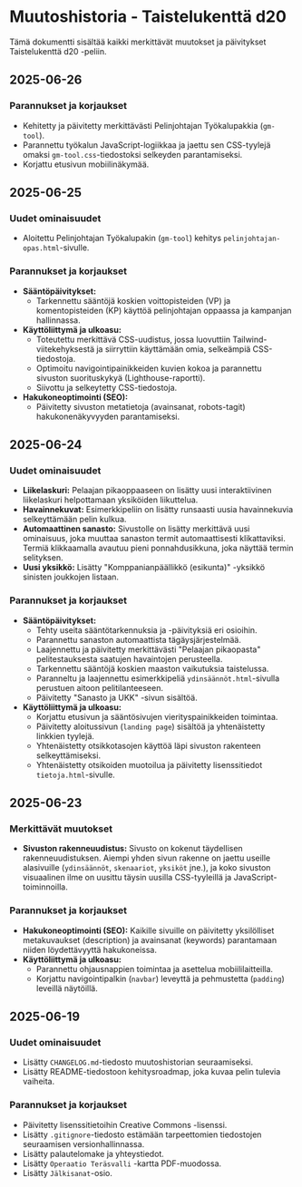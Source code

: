 # Muutoshistoria - Taistelukenttä d20

Tämä dokumentti sisältää kaikki merkittävät muutokset ja päivitykset Taistelukenttä d20 -peliin.

## 2025-06-26

### Parannukset ja korjaukset

* Kehitetty ja päivitetty merkittävästi Pelinjohtajan Työkalupakkia (`gm-tool`).
* Parannettu työkalun JavaScript-logiikkaa ja jaettu sen CSS-tyylejä omaksi `gm-tool.css`-tiedostoksi selkeyden parantamiseksi.
* Korjattu etusivun mobiilinäkymää.

## 2025-06-25

### Uudet ominaisuudet

* Aloitettu Pelinjohtajan Työkalupakin (`gm-tool`) kehitys `pelinjohtajan-opas.html`-sivulle.

### Parannukset ja korjaukset

* **Sääntöpäivitykset:**
  * Tarkennettu sääntöjä koskien voittopisteiden (VP) ja komentopisteiden (KP) käyttöä pelinjohtajan oppaassa ja kampanjan hallinnassa.
* **Käyttöliittymä ja ulkoasu:**
  * Toteutettu merkittävä CSS-uudistus, jossa luovuttiin Tailwind-viitekehyksestä ja siirryttiin käyttämään omia, selkeämpiä CSS-tiedostoja.
  * Optimoitu navigointipainikkeiden kuvien kokoa ja parannettu sivuston suorituskykyä (Lighthouse-raportti).
  * Siivottu ja selkeytetty CSS-tiedostoja.
* **Hakukoneoptimointi (SEO):**
  * Päivitetty sivuston metatietoja (avainsanat, robots-tagit) hakukonenäkyvyyden parantamiseksi.

## 2025-06-24

### Uudet ominaisuudet

* **Liikelaskuri:** Pelaajan pikaoppaaseen on lisätty uusi interaktiivinen liikelaskuri helpottamaan yksiköiden liikuttelua.
* **Havainnekuvat:** Esimerkkipeliin on lisätty runsaasti uusia havainnekuvia selkeyttämään pelin kulkua.
* **Automaattinen sanasto:** Sivustolle on lisätty merkittävä uusi ominaisuus, joka muuttaa sanaston termit automaattisesti klikattaviksi. Termiä klikkaamalla avautuu pieni ponnahdusikkuna, joka näyttää termin selityksen.
* **Uusi yksikkö:** Lisätty "Komppanianpäällikkö (esikunta)" -yksikkö sinisten joukkojen listaan.

### Parannukset ja korjaukset

* **Sääntöpäivitykset:**
  * Tehty useita sääntötarkennuksia ja -päivityksiä eri osioihin.
  * Parannettu sanaston automaattista tägäysjärjestelmää.
  * Laajennettu ja päivitetty merkittävästi "Pelaajan pikaopasta" pelitestauksesta saatujen havaintojen perusteella.
  * Tarkennettu sääntöjä koskien maaston vaikutuksia taistelussa.
  * Paranneltu ja laajennettu esimerkkipeliä `ydinsäännöt.html`-sivulla perustuen aitoon pelitilanteeseen.
  * Päivitetty "Sanasto ja UKK" -sivun sisältöä.
* **Käyttöliittymä ja ulkoasu:**
  * Korjattu etusivun ja sääntösivujen vierityspainikkeiden toimintaa.
  * Päivitetty aloitussivun (`landing page`) sisältöä ja yhtenäistetty linkkien tyylejä.
  * Yhtenäistetty otsikkotasojen käyttöä läpi sivuston rakenteen selkeyttämiseksi.
  * Yhtenäistetty otsikoiden muotoilua ja päivitetty lisenssitiedot `tietoja.html`-sivulle.

## 2025-06-23

### Merkittävät muutokset

* **Sivuston rakenneuudistus:** Sivusto on kokenut täydellisen rakenneuudistuksen. Aiempi yhden sivun rakenne on jaettu useille alasivuille (`ydinsäännöt`, `skenaariot`, `yksiköt` jne.), ja koko sivuston visuaalinen ilme on uusittu täysin uusilla CSS-tyyleillä ja JavaScript-toiminnoilla.

### Parannukset ja korjaukset

* **Hakukoneoptimointi (SEO):** Kaikille sivuille on päivitetty yksilölliset metakuvaukset (description) ja avainsanat (keywords) parantamaan niiden löydettävyyttä hakukoneissa.
* **Käyttöliittymä ja ulkoasu:**
  * Parannettu ohjausnappien toimintaa ja asettelua mobiililaitteilla.
  * Korjattu navigointipalkin (`navbar`) leveyttä ja pehmustetta (`padding`) leveillä näytöillä.

## 2025-06-19

### Uudet ominaisuudet

* Lisätty `CHANGELOG.md`-tiedosto muutoshistorian seuraamiseksi.
* Lisätty README-tiedostoon kehitysroadmap, joka kuvaa pelin tulevia vaiheita.

### Parannukset ja korjaukset

* Päivitetty lisenssitietoihin Creative Commons -lisenssi.
* Lisätty `.gitignore`-tiedosto estämään tarpeettomien tiedostojen seuraamisen versionhallinnassa.
* Lisätty palautelomake ja yhteystiedot.
* Lisätty `Operaatio Teräsvalli` -kartta PDF-muodossa.
* Lisätty `Jälkisanat`-osio.
